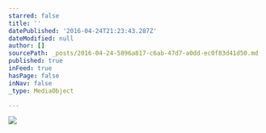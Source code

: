 ```yaml
---
starred: false
title: ''
datePublished: '2016-04-24T21:23:43.287Z'
dateModified: null
author: []
sourcePath: _posts/2016-04-24-5896a817-c6ab-47d7-a0dd-ec0f83d41d50.md
published: true
inFeed: true
hasPage: false
inNav: false
_type: MediaObject

---
```

![](https://the-grid-user-content.s3-us-west-2.amazonaws.com/2c8f1d25-24a1-432b-b246-b613c795e09c.jpg)